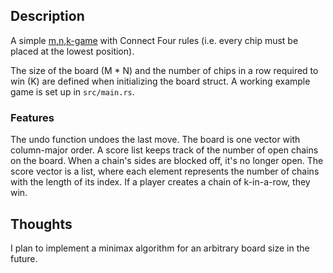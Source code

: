 ## Description

A simple [m,n,k-game](https://en.wikipedia.org/wiki/M,n,k-game) with Connect Four rules (i.e. every chip must be placed at the lowest position).

The size of the board (M * N) and the number of chips in a row required to win (K) are defined when initializing the board struct. 
A working example game is set up in `src/main.rs`.

### Features

The undo function undoes the last move. The board is one vector with column-major order. A score list keeps track of the number of open chains on the board. When a chain's sides are blocked off, it's no longer open. The score vector is a list, where each element represents the number of chains with the length of its index. If a player creates a chain of k-in-a-row, they win.

## Thoughts

I plan to implement a minimax algorithm for an arbitrary board size in the future.

